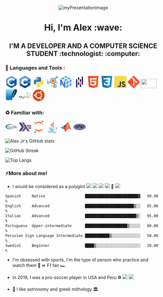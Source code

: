<p align="center">
<img width= "1000" height="290" src="https://user-images.githubusercontent.com/63054183/236250690-04d8eb35-f3de-4e71-851c-7e3c6427350f.png" alt="myPresentationImage">
</p>

<h1 align="center">
  Hi, I'm Alex :wave:
</h1>

<h2 align="center">
  I'M A DEVELOPER AND A COMPUTER SCIENCE STUDENT :technologist: :computer:
</h2>


### :gem: Languages and Tools :
<div>
<img width= "40" height="40" src="https://github.com/devicons/devicon/blob/master/icons/c/c-original.svg">
<img width= "40" height="40" src="https://github.com/devicons/devicon/blob/master/icons/cplusplus/cplusplus-original.svg">
<img width= "40" height="40" src="https://github.com/devicons/devicon/blob/master/icons/python/python-original.svg">
<img width= "40" height="40" src="https://github.com/devicons/devicon/blob/master/icons/networkx/networkx-original.svg">
<img width= "40" height="40" src="https://github.com/devicons/devicon/blob/master/icons/numpy/numpy-original.svg">
<img width= "40" height="40" src="https://github.com/devicons/devicon/blob/master/icons/pandas/pandas-original.svg">
<img width= "40" height="40" src="https://github.com/devicons/devicon/blob/master/icons/html5/html5-original.svg">
<img width= "40" height="40" src="https://github.com/devicons/devicon/blob/master/icons/css3/css3-original.svg">
<img width= "40" height="40" src="https://github.com/devicons/devicon/blob/master/icons/javascript/javascript-original.svg">
<img width= "40" height="40" src="https://github.com/devicons/devicon/blob/master/icons/git/git-original.svg">
<img width= "50" height="30" src="https://i.stack.imgur.com/zHFFO.png">
<img width= "40" height="40" src="https://github.com/devicons/devicon/blob/master/icons/sqlite/sqlite-original.svg">
<img width= "40" height="40" src="https://github.com/devicons/devicon/blob/master/icons/mysql/mysql-original-wordmark.svg">
<img width= "40" height="40" src="https://github.com/devicons/devicon/blob/master/icons/ubuntu/ubuntu-plain.svg">
</div>

### ♻️ Familiar with:
<div>
<img width= "40" height="40" src="https://github.com/devicons/devicon/blob/master/icons/opengl/opengl-original.svg">
<img width= "40" height="40" src="https://github.com/devicons/devicon/blob/master/icons/haskell/haskell-original.svg">
<img width= "40" height="40" src="https://github.com/devicons/devicon/blob/master/icons/jupyter/jupyter-original.svg">
<img width= "40" height="40" src="https://github.com/devicons/devicon/blob/master/icons/java/java-original.svg">
<img width= "40" height="40" src="https://github.com/devicons/devicon/blob/master/icons/matlab/matlab-original.svg">
<img width= "40" height="40" src="https://github.com/devicons/devicon/blob/master/icons/php/php-original.svg">
</div>

![Alex Jr's GitHub stats](https://github-readme-stats.vercel.app/api?username=alexjr2001&show_icons=true&theme=radical)

![GitHub Streak](http://github-readme-streak-stats.herokuapp.com?user=alexjr2001&theme=dark&background=000000)

![Top Langs](https://github-readme-stats.vercel.app/api/top-langs/?username=alexjr2001&layout=compact&theme=dark)


### ⚡More about me!
- I would be considered as a polyglot <img widht=12 height =12 src="https://user-images.githubusercontent.com/63054183/236259033-6d1edc53-21b1-4b55-9483-5187c07e51fe.png"> <img widht=12 height =12 src="https://user-images.githubusercontent.com/63054183/236258761-42c6f98b-9b11-48f4-82f4-fda63c6674f4.png">  <img widht=12 height =12 src="https://user-images.githubusercontent.com/63054183/236260006-857b63c9-f07d-41bf-b647-f3b9512ec0fe.png"> <img widht=12 height =12 src="https://user-images.githubusercontent.com/63054183/236260567-b0e560a6-5285-4ddd-a797-2034f3e72e2b.png">
 :love_you_gesture: <img widht=12 height =12 src="https://user-images.githubusercontent.com/63054183/236259782-7660925c-d50b-4ab9-a891-d11d06e7cc62.png">

```text
Spanish     Native                  ████████████████████████▓   99.99 %
English     Advanced                ██████████████████████▒░░   85.00 %
Italian     Advanced                ███████████████████████▒░   95.00 %
Portuguese  Upper-intermediate      ███████████████████▒░░░░░   80.00 %
Peruvian Sign Language Intermediate ███████████▒░░░░░░░░░░░░░   50.00 %
Swedish     Beginner                ████▒░░░░░░░░░░░░░░░░░░░░   20.00 %

```

- I'm obsessed with sports, I'm the type of person who practice and watch them 🎾 :fast_forward: F1 fan 🏎️
- In 2019, I was a pro-soccer player in USA and Peru :soccer: <img widht=12 height =12 src="https://user-images.githubusercontent.com/63054183/236258761-42c6f98b-9b11-48f4-82f4-fda63c6674f4.png"> <img widht=12 height =12 src="https://user-images.githubusercontent.com/63054183/236259033-6d1edc53-21b1-4b55-9483-5187c07e51fe.png">

- 🔭 I like astronomy and greek mithology 🏛️



<!--
**alexjr2001/alexjr2001** is a ✨ _special_ ✨ repository because its `README.md` (this file) appears on your GitHub profile.

Here are some ideas to get you started:

- 🔭 I’m currently working on ...
- 🌱 I’m currently learning ...
- 👯 I’m looking to collaborate on ...
- 🤔 I’m looking for help with ...
- 💬 Ask me about ...
- 📫 How to reach me: ...
- 😄 Pronouns: ...
- ⚡ Fun fact: ...
-->
